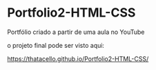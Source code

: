 # Portfolio2-HTML-CSS

Portfólio criado a partir de uma aula no YouTube

o projeto final pode ser visto aqui:

https://thatacello.github.io/Portfolio2-HTML-CSS/

